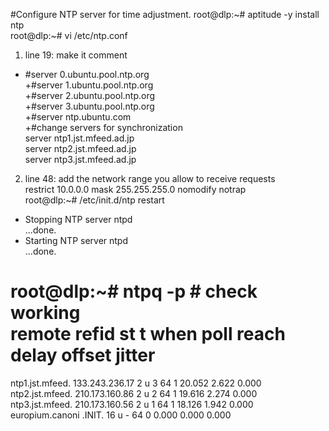 #Configure NTP server for time adjustment.
root@dlp:~# aptitude -y install ntp  
root@dlp:~# vi /etc/ntp.conf  
1. line 19: make it comment  
+ #server 0.ubuntu.pool.ntp.org  
+#server 1.ubuntu.pool.ntp.org  
+#server 2.ubuntu.pool.ntp.org  
+#server 3.ubuntu.pool.ntp.org  
+#server ntp.ubuntu.com  
+#change servers for synchronization  
server ntp1.jst.mfeed.ad.jp  
server ntp2.jst.mfeed.ad.jp  
server ntp3.jst.mfeed.ad.jp  
2. line 48: add the network range you allow to receive requests  
restrict 10.0.0.0 mask 255.255.255.0 nomodify notrap  
root@dlp:~# /etc/init.d/ntp restart   
 * Stopping NTP server ntpd  
   ...done.  
 * Starting NTP server ntpd  
   ...done.  
   
root@dlp:~# ntpq -p # check working    
     remote           refid      st t when poll reach   delay   offset  jitter  
==============================================================================  
 ntp1.jst.mfeed. 133.243.236.17   2 u    3   64    1   20.052    2.622   0.000  
 ntp2.jst.mfeed. 210.173.160.86   2 u    2   64    1   19.616    2.274   0.000  
 ntp3.jst.mfeed. 210.173.160.56   2 u    1   64    1   18.126    1.942   0.000  
 europium.canoni .INIT.          16 u    -   64    0    0.000    0.000   0.000